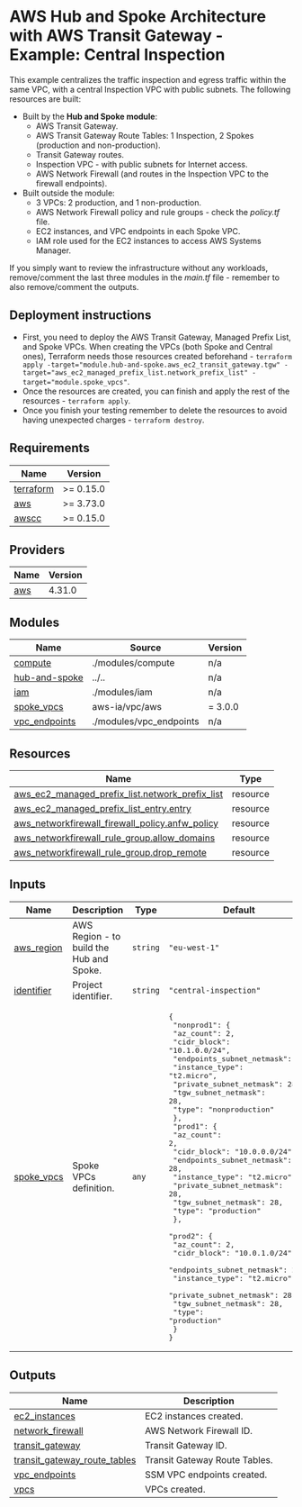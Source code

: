<!-- BEGIN_TF_DOCS -->
# AWS Hub and Spoke Architecture with AWS Transit Gateway - Example: Central Inspection

This example centralizes the traffic inspection and egress traffic within the same VPC, with a central Inspection VPC with public subnets. The following resources are built:

- Built by the **Hub and Spoke module**:
  - AWS Transit Gateway.
  - AWS Transit Gateway Route Tables: 1 Inspection, 2 Spokes (production and non-production).
  - Transit Gateway routes.
  - Inspection VPC - with public subnets for Internet access.
  - AWS Network Firewall (and routes in the Inspection VPC to the firewall endpoints).
- Built outside the module:
  - 3 VPCs: 2 production, and 1 non-production.
  - AWS Network Firewall policy and rule groups - check the *policy.tf* file.
  - EC2 instances, and VPC endpoints in each Spoke VPC.
  - IAM role used for the EC2 instances to access AWS Systems Manager.

If you simply want to review the infrastructure without any workloads, remove/comment the last three modules in the *main.tf* file - remember to also remove/comment the outputs.

## Deployment instructions

* First, you need to deploy the AWS Transit Gateway, Managed Prefix List, and Spoke VPCs. When creating the VPCs (both Spoke and Central ones), Terraform needs those resources created beforehand - `terraform apply -target="module.hub-and-spoke.aws_ec2_transit_gateway.tgw" -target="aws_ec2_managed_prefix_list.network_prefix_list" -target="module.spoke_vpcs"`.
* Once the resources are created, you can finish and apply the rest of the resources - `terraform apply`.
* Once you finish your testing remember to delete the resources to avoid having unexpected charges - `terraform destroy`.

## Requirements

| Name | Version |
|------|---------|
| <a name="requirement_terraform"></a> [terraform](#requirement\_terraform) | >= 0.15.0 |
| <a name="requirement_aws"></a> [aws](#requirement\_aws) | >= 3.73.0 |
| <a name="requirement_awscc"></a> [awscc](#requirement\_awscc) | >= 0.15.0 |

## Providers

| Name | Version |
|------|---------|
| <a name="provider_aws"></a> [aws](#provider\_aws) | 4.31.0 |

## Modules

| Name | Source | Version |
|------|--------|---------|
| <a name="module_compute"></a> [compute](#module\_compute) | ./modules/compute | n/a |
| <a name="module_hub-and-spoke"></a> [hub-and-spoke](#module\_hub-and-spoke) | ../.. | n/a |
| <a name="module_iam"></a> [iam](#module\_iam) | ./modules/iam | n/a |
| <a name="module_spoke_vpcs"></a> [spoke\_vpcs](#module\_spoke\_vpcs) | aws-ia/vpc/aws | = 3.0.0 |
| <a name="module_vpc_endpoints"></a> [vpc\_endpoints](#module\_vpc\_endpoints) | ./modules/vpc_endpoints | n/a |

## Resources

| Name | Type |
|------|------|
| [aws_ec2_managed_prefix_list.network_prefix_list](https://registry.terraform.io/providers/hashicorp/aws/latest/docs/resources/ec2_managed_prefix_list) | resource |
| [aws_ec2_managed_prefix_list_entry.entry](https://registry.terraform.io/providers/hashicorp/aws/latest/docs/resources/ec2_managed_prefix_list_entry) | resource |
| [aws_networkfirewall_firewall_policy.anfw_policy](https://registry.terraform.io/providers/hashicorp/aws/latest/docs/resources/networkfirewall_firewall_policy) | resource |
| [aws_networkfirewall_rule_group.allow_domains](https://registry.terraform.io/providers/hashicorp/aws/latest/docs/resources/networkfirewall_rule_group) | resource |
| [aws_networkfirewall_rule_group.drop_remote](https://registry.terraform.io/providers/hashicorp/aws/latest/docs/resources/networkfirewall_rule_group) | resource |

## Inputs

| Name | Description | Type | Default | Required |
|------|-------------|------|---------|:--------:|
| <a name="input_aws_region"></a> [aws\_region](#input\_aws\_region) | AWS Region - to build the Hub and Spoke. | `string` | `"eu-west-1"` | no |
| <a name="input_identifier"></a> [identifier](#input\_identifier) | Project identifier. | `string` | `"central-inspection"` | no |
| <a name="input_spoke_vpcs"></a> [spoke\_vpcs](#input\_spoke\_vpcs) | Spoke VPCs definition. | `any` | <pre>{<br>  "nonprod1": {<br>    "az_count": 2,<br>    "cidr_block": "10.1.0.0/24",<br>    "endpoints_subnet_netmask": 28,<br>    "instance_type": "t2.micro",<br>    "private_subnet_netmask": 28,<br>    "tgw_subnet_netmask": 28,<br>    "type": "nonproduction"<br>  },<br>  "prod1": {<br>    "az_count": 2,<br>    "cidr_block": "10.0.0.0/24",<br>    "endpoints_subnet_netmask": 28,<br>    "instance_type": "t2.micro",<br>    "private_subnet_netmask": 28,<br>    "tgw_subnet_netmask": 28,<br>    "type": "production"<br>  },<br>  "prod2": {<br>    "az_count": 2,<br>    "cidr_block": "10.0.1.0/24",<br>    "endpoints_subnet_netmask": 28,<br>    "instance_type": "t2.micro",<br>    "private_subnet_netmask": 28,<br>    "tgw_subnet_netmask": 28,<br>    "type": "production"<br>  }<br>}</pre> | no |

## Outputs

| Name | Description |
|------|-------------|
| <a name="output_ec2_instances"></a> [ec2\_instances](#output\_ec2\_instances) | EC2 instances created. |
| <a name="output_network_firewall"></a> [network\_firewall](#output\_network\_firewall) | AWS Network Firewall ID. |
| <a name="output_transit_gateway"></a> [transit\_gateway](#output\_transit\_gateway) | Transit Gateway ID. |
| <a name="output_transit_gateway_route_tables"></a> [transit\_gateway\_route\_tables](#output\_transit\_gateway\_route\_tables) | Transit Gateway Route Tables. |
| <a name="output_vpc_endpoints"></a> [vpc\_endpoints](#output\_vpc\_endpoints) | SSM VPC endpoints created. |
| <a name="output_vpcs"></a> [vpcs](#output\_vpcs) | VPCs created. |
<!-- END_TF_DOCS -->